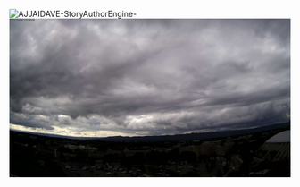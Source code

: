 ![AJJAIDAVE-StoryAuthorEngine-](https://github.com/StateDocuments/Virginia/blob/master/coliseum.jpg)
![AJJAIDAVE-StoryAuthorEngine-](https://github.com/StateDocuments/Virginia/blob/master/snapshot.jpg)
